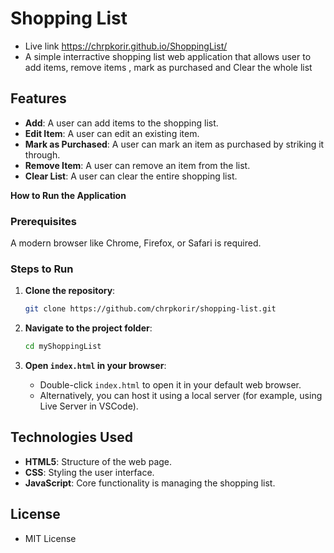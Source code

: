 # Shopping List
- Live link https://chrpkorir.github.io/ShoppingList/
- A simple interractive shopping list web application that allows user to add items, remove items , mark as purchased and Clear the whole list

## Features
- **Add**: A user can add items to the shopping list.
- **Edit Item**: A user can edit an existing item.
- **Mark as Purchased**: A user can mark an item as purchased by striking it through.
- **Remove Item**: A user can remove an item from the list.
- **Clear List**: A user can clear the entire shopping list.

**How to Run the Application**

### Prerequisites

A modern browser like Chrome, Firefox, or Safari is required.

### Steps to Run

1. **Clone the repository**:
    ```bash
    git clone https://github.com/chrpkorir/shopping-list.git
    ```

2. **Navigate to the project folder**:
    ```bash
    cd myShoppingList
    ```

3. **Open `index.html` in your browser**:
    - Double-click `index.html` to open it in your default web browser.
    - Alternatively, you can host it using a local server (for example, using Live Server in VSCode).


## Technologies Used

- **HTML5**: Structure of the web page.
- **CSS**: Styling the user interface.
- **JavaScript**: Core functionality is managing the shopping list.


## License
- MIT License
